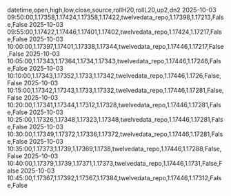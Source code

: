 datetime,open,high,low,close,source,rollH20,rollL20,up2,dn2
2025-10-03 09:50:00,1.17358,1.17424,1.17358,1.17422,twelvedata_repo,1.17398,1.17213,False,False
2025-10-03 09:55:00,1.17422,1.17446,1.17401,1.17402,twelvedata_repo,1.17424,1.17217,False,False
2025-10-03 10:00:00,1.17397,1.17401,1.17338,1.17344,twelvedata_repo,1.17446,1.17217,False,False
2025-10-03 10:05:00,1.17343,1.17364,1.1734,1.17343,twelvedata_repo,1.17446,1.17248,False,False
2025-10-03 10:10:00,1.17343,1.17352,1.1733,1.17342,twelvedata_repo,1.17446,1.1726,False,False
2025-10-03 10:15:00,1.17342,1.17343,1.1733,1.17332,twelvedata_repo,1.17446,1.17281,False,False
2025-10-03 10:20:00,1.17341,1.17344,1.17312,1.17328,twelvedata_repo,1.17446,1.17281,False,False
2025-10-03 10:25:00,1.17326,1.17348,1.17323,1.17348,twelvedata_repo,1.17446,1.17281,False,False
2025-10-03 10:30:00,1.17349,1.17372,1.17336,1.17372,twelvedata_repo,1.17446,1.17281,False,False
2025-10-03 10:35:00,1.17373,1.1739,1.17369,1.1738,twelvedata_repo,1.17446,1.17288,False,False
2025-10-03 10:40:00,1.17379,1.1739,1.17371,1.17373,twelvedata_repo,1.17446,1.1731,False,False
2025-10-03 10:45:00,1.17367,1.17392,1.17367,1.17384,twelvedata_repo,1.17446,1.17312,False,False
